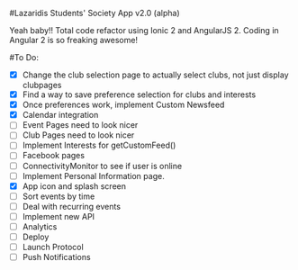 #Lazaridis Students' Society App v2.0 (alpha)

Yeah baby!! Total code refactor using Ionic 2 and AngularJS 2. Coding in Angular 2 is so freaking awesome!

#To Do:
- [x] Change the club selection page to actually select clubs, not just display clubpages
- [x] Find a way to save preference selection for clubs and interests
- [x] Once preferences work, implement Custom Newsfeed
- [x] Calendar integration
- [ ] Event Pages need to look nicer
- [ ] Club Pages need to look nicer
- [ ] Implement Interests for getCustomFeed()
- [ ] Facebook pages
- [ ] ConnectivityMonitor to see if user is online
- [ ] Implement Personal Information page.
- [x] App icon and splash screen
- [ ] Sort events by time
- [ ] Deal with recurring events
- [ ] Implement new API
- [ ] Analytics
- [ ] Deploy
- [ ] Launch Protocol
- [ ] Push Notifications